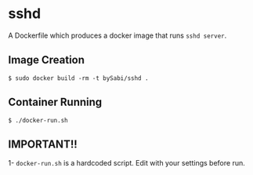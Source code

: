 # sshd

A Dockerfile which produces a docker image that runs `sshd server`.


## Image Creation

```
$ sudo docker build -rm -t bySabi/sshd .
```

## Container Running

```
$ ./docker-run.sh
```

IMPORTANT!!
---------------------------
1- `docker-run.sh` is a hardcoded script. Edit with your settings before run.

